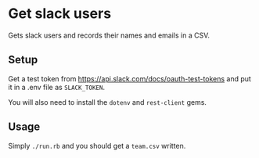 # Get slack users

Gets slack users and records their names and emails in a CSV.

## Setup

Get a test token from https://api.slack.com/docs/oauth-test-tokens and put it
in a .env file as `SLACK_TOKEN`.

You will also need to install the `dotenv` and `rest-client` gems.

## Usage

Simply `./run.rb` and you should get a `team.csv` written.
